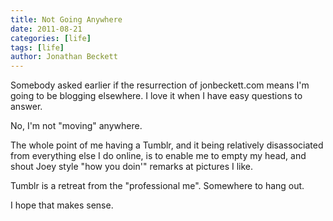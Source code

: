 ```yaml
---
title: Not Going Anywhere
date: 2011-08-21
categories: [life]
tags: [life]
author: Jonathan Beckett
---
```


Somebody asked earlier if the resurrection of jonbeckett.com means I'm going to be blogging elsewhere. I love it when I have easy questions to answer.

No, I'm not "moving" anywhere.

The whole point of me having a Tumblr, and it being relatively disassociated from everything else I do online, is to enable me to empty my head, and shout Joey style "how you doin'" remarks at pictures I like.

Tumblr is a retreat from the "professional me". Somewhere to hang out.

I hope that makes sense.